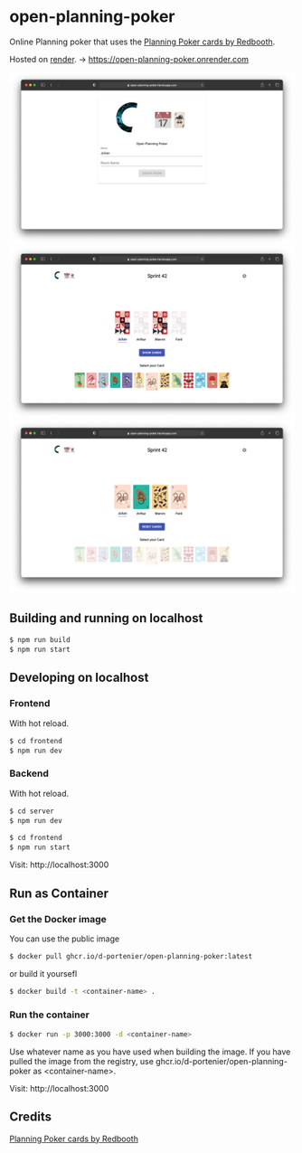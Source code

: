 # open-planning-poker

Online Planning poker that uses the [Planning Poker cards by Redbooth](https://github.com/redbooth/scrum-poker-cards).

Hosted on [render](render.com). -> https://open-planning-poker.onrender.com

![login](./img/login.png)
![seleted cards](./img/seleted_cards.png)
![show cards](./img/show_cards.png)

## Building and running on localhost

```sh
$ npm run build
$ npm run start
```

## Developing on localhost

### Frontend
With hot reload.
```sh
$ cd frontend
$ npm run dev
```

### Backend
With hot reload.
```sh
$ cd server
$ npm run dev
```

```sh
$ cd frontend
$ npm run start
```

Visit: http://localhost:3000

## Run as Container

### Get the Docker image
You can use the public image
```sh
$ docker pull ghcr.io/d-portenier/open-planning-poker:latest
```
or build it yoursefl
```sh
$ docker build -t <container-name> .
```

### Run the container
```sh
$ docker run -p 3000:3000 -d <container-name>
```
Use whatever name as <container-name> you have used when building the image. If you have pulled the image from the registry, use ghcr.io/d-portenier/open-planning-poker as \<container-name\>.

Visit: http://localhost:3000

## Credits

[Planning Poker cards by Redbooth](https://github.com/redbooth/scrum-poker-cards)
